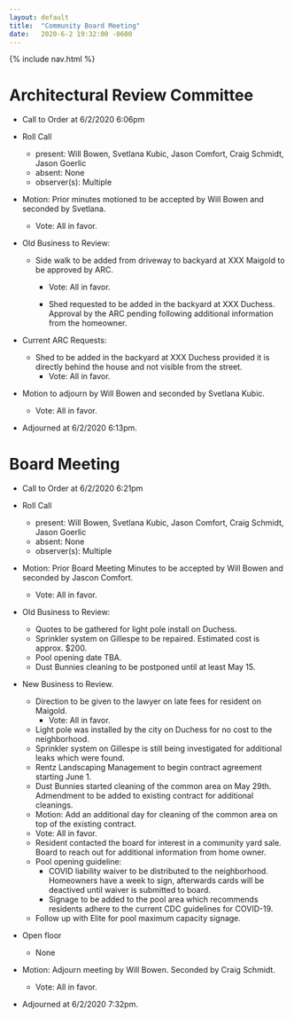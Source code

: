 ```yaml
---
layout: default
title:  "Community Board Meeting"
date:   2020-6-2 19:32:00 -0600
---
```


{% include nav.html %}

# Architectural Review Committee

- Call to Order at 6/2/2020 6:06pm
- Roll Call
    - present: Will Bowen, Svetlana Kubic, Jason Comfort, Craig Schmidt, Jason Goerlic
    - absent: None
    - observer(s): Multiple
- Motion: Prior minutes motioned to be accepted by Will Bowen and seconded by Svetlana.
  - Vote: All in favor.

- Old Business to Review:
  - Side walk to be added from driveway to backyard at XXX Maigold to be approved by ARC.
    - Vote: All in favor.

    - Shed requested to be added in the backyard at XXX Duchess. Approval by the ARC pending following additional information from the homeowner.

- Current ARC Requests:
  - Shed to be added in the backyard at XXX Duchess provided it is directly behind the house and not visible from the street.
    - Vote: All in favor.

  
- Motion to adjourn by Will Bowen and seconded by Svetlana Kubic.
  - Vote: All in favor.
- Adjourned at 6/2/2020 6:13pm.

# Board Meeting

- Call to Order at 6/2/2020 6:21pm
- Roll Call
    - present: Will Bowen, Svetlana Kubic, Jason Comfort, Craig Schmidt, Jason Goerlic
    - absent: None
    - observer(s): Multiple

- Motion: Prior Board Meeting Minutes to be accepted by Will Bowen and seconded by Jascon Comfort.
  - Vote: All in favor.

- Old Business to Review:
  - Quotes to be gathered for light pole install on Duchess.
  - Sprinkler system on Gillespe to be repaired. Estimated cost is approx. $200.
  - Pool opening date TBA.
  - Dust Bunnies cleaning to be postponed until at least May 15.

- New Business to Review.
  - Direction to be given to the lawyer on late fees for resident on Maigold.
    - Vote: All in favor.
  - Light pole was installed by the city on Duchess for no cost to the neighborhood.
  - Sprinkler system on Gillespe is still being investigated for additional leaks which were found.
  - Rentz Landscaping Management to begin contract agreement starting June 1.
  - Dust Bunnies started cleaning of the common area on May 29th. Admendment to be added to existing contract for additional cleanings.
   - Motion: Add an additional day for cleaning of the common area on top of the existing contract.
    - Vote: All in favor.
  - Resident contacted the board for interest in a community yard sale. Board to reach out for additional information from home owner.
  - Pool opening guideline:
    - COVID liability waiver to be distributed to the neighborhood. Homeowners have a week to sign, afterwards cards will be deactived
until waiver is submitted to board.
    - Signage to be added to the pool area which recommends residents adhere to the current CDC guidelines for COVID-19.
  - Follow up with Elite for pool maximum capacity signage.

- Open floor
  - None

- Motion: Adjourn meeting by Will Bowen. Seconded by Craig Schmidt. 
  - Vote: All in favor.
- Adjourned at 6/2/2020 7:32pm.

